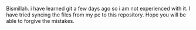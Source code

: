 Bismillah.
i have learned git a few days ago so i am not experienced with it. I have tried syncing the files from my pc to this repository. Hope you will be able to forgive the mistakes.

